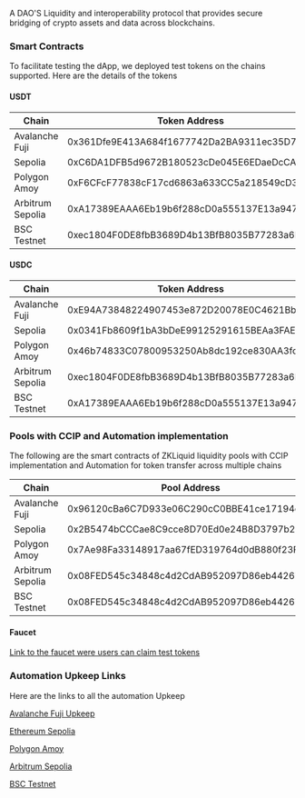 
A DAO'S Liquidity and interoperability protocol that provides secure bridging of crypto assets and data across blockchains.

<h3>Smart Contracts</h3>

<p>To facilitate testing the dApp, we deployed test tokens on the chains supported. Here are the details of the tokens</p>

<h4>USDT</h4>

<table class="responsive"><thead>
<tr>
<th>Chain</th>
<th>Token Address</th>
</tr>
</thead><tbody>
<tr>
<td>Avalanche Fuji</td>
<td>0x361Dfe9E413A684f1677742Da2BA9311ec35D70D</td>
</tr>
<tr>
<td>Sepolia</td>
<td>0xC6DA1DFB5d9672B180523cDe045E6EDaeDcCA823</td>
</tr>
<tr>
<td>Polygon Amoy</td>
<td>0xF6CFcF77838cF17cd6863a633CC5a218549cD36d</td>
</tr>
<tr>
<td>Arbitrum Sepolia</td>
<td>0xA17389EAAA6Eb19b6f288cD0a555137E13a947a1</td>
</tr>
<tr>
<td>BSC Testnet</td>
<td>0xec1804F0DE8fbB3689D4b13BfB8035B77283a6D1</td>
</tr>
</tbody></table>

<h4>USDC</h4>

<table class="responsive"><thead>
<tr>
<th>Chain</th>
<th>Token Address</th>
</tr>
</thead><tbody>
<tr>
<td>Avalanche Fuji</td>
<td>0xE94A73848224907453e872D20078E0C4621BbA92</td>
</tr>
<tr>
<td>Sepolia</td>
<td>0x0341Fb8609f1bA3bDeE99125291615BEAa3FAE15</td>
</tr>
<tr>
<td>Polygon Amoy</td>
<td>0x46b74833C07800953250Ab8dc192ce830AA3fc64</td>
</tr>
<tr>
<td>Arbitrum Sepolia</td>
<td>0xec1804F0DE8fbB3689D4b13BfB8035B77283a6D1</td>
</tr>
<tr>
<td>BSC Testnet</td>
<td>0xA17389EAAA6Eb19b6f288cD0a555137E13a947a1</td>
</tr>
</tbody></table>

<h3>Pools with CCIP and Automation implementation</h3>

<p>The following are the smart contracts of ZKLiquid liquidity pools with CCIP implementation and Automation for token transfer across multiple chains</p>

<table class="responsive"><thead>
<tr>
<th>Chain</th>
<th>Pool Address</th>
</tr>
</thead><tbody>
<tr>
<td>Avalanche Fuji</td>
<td>0x96120cBa6C7D933e06C290cC0BBE41ce17194c1F</td>
</tr>
<tr>
<td>Sepolia</td>
<td>0x2B5474bCCCae8C9cce8D70Ed0e24B8D3797b2BAD</td>
</tr>
<tr>
<td>Polygon Amoy</td>
<td>0x7Ae98Fa33148917aa67fED319764d0dB880f23F6</td>
</tr>
<tr>
<td>Arbitrum Sepolia</td>
<td>0x08FED545c34848c4d2CdAB952097D86eb4426708</td>
</tr>
<tr>
<td>BSC Testnet</td>
<td>0x08FED545c34848c4d2CdAB952097D86eb4426708</td>
</tr>
</tbody></table>

<h4>Faucet</h4>

<p><a href="https://app.zkliquid.io/swap/faucet" rel="nofollow">Link to the faucet were users can claim test tokens </a></p>



<h3>Automation Upkeep Links</h3>

<p>Here are the links to all the automation Upkeep</p>

<p><a href="https://automation.chain.link/fuji/106027150857364632869608140183578825125025803458632955935611761132257636792444" rel="nofollow">Avalanche Fuji Upkeep</a></p>

<p><a href="https://automation.chain.link/sepolia/73995990476057410205781183203407082810119875122147889063888769038404446032432" rel="nofollow">Ethereum Sepolia</a></p>

<p><a href="https://automation.chain.link/polygon-amoy/93287502080700522953741115199749043117871293696643338918507094637535939021348" rel="nofollow">Polygon Amoy</a></p>

<p><a href="https://automation.chain.link/arbitrum-sepolia/68408332778423396360932514219924445559798772749079673673018879927630308945155" rel="nofollow">Arbitrum Sepolia</a></p>

<p><a href="https://automation.chain.link/bnb-chain-testnet/106430094382011546334883072159071511047499894505102472908391270769026874699211" rel="nofollow">BSC Testnet</a></p>

</div>
